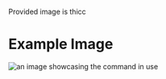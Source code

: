 Provided image is thicc

# Example Image

![an image showcasing the command in use](/static/images/commands/heavensdoor/heavens%20door%20thicc.png)
